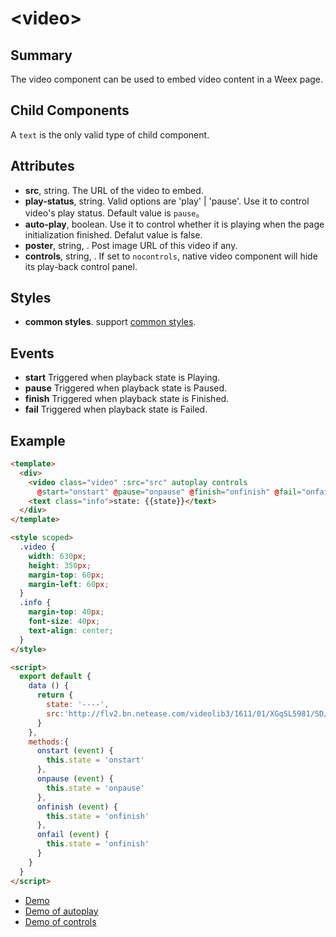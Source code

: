 # &lt;video&gt;

## Summary

The video component can be used to embed video content in a Weex page.

## Child Components

A `text` is the only valid type of child component.

## Attributes

* **src**, string. The URL of the video to embed.
* **play-status**, string. Valid options are 'play' | 'pause'. Use it to control video's play status. Default value is `pause`。
* **auto-play**, boolean. Use it to control whether it is playing when the page initialization finished. Defalut value is false.
* **poster**, string, <Badge text="v0.18+ & iOS" type="warning"/>. Post image URL of this video if any.
* **controls**, string, <Badge text="v0.19+" type="warning"/>. If set to `nocontrols`, native video component will hide its play-back control panel.

## Styles

* **common styles**. support [common styles](../styles/common-styles.html).

## Events

* **start** Triggered when playback state is Playing.
* **pause** Triggered when playback state is Paused.
* **finish** Triggered when playback state is Finished.
* **fail** Triggered when playback state is Failed.

## Example

```html
<template>
  <div>
    <video class="video" :src="src" autoplay controls
      @start="onstart" @pause="onpause" @finish="onfinish" @fail="onfail"></video>
    <text class="info">state: {{state}}</text>
  </div>
</template>

<style scoped>
  .video {
    width: 630px;
    height: 350px;
    margin-top: 60px;
    margin-left: 60px;
  }
  .info {
    margin-top: 40px;
    font-size: 40px;
    text-align: center;
  }
</style>

<script>
  export default {
    data () {
      return {
        state: '----',
        src:'http://flv2.bn.netease.com/videolib3/1611/01/XGqSL5981/SD/XGqSL5981-mobile.mp4'
      }
    },
    methods:{
      onstart (event) {
        this.state = 'onstart'
      },
      onpause (event) {
        this.state = 'onpause'
      },
      onfinish (event) {
        this.state = 'onfinish'
      },
      onfail (event) {
        this.state = 'onfinish'
      }
    }
  }
</script>
```
* [Demo](http://dotwe.org/vue/01d3d27073a471bb234b1a76e130d197)
* [Demo of autoplay](http://dotwe.org/vue/342d32830f51f72df6acab21fb1c21bd)
* [Demo of controls](http://dotwe.org/vue/7bdf54dce22def3d3850f65d95f5eac9)
